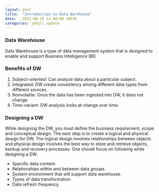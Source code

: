 ```yaml
---
layout: post
title:  "Introduction to Data Warehouse"
date:   2021-08-15 11:40:00 +0530
categories: jekyll update
---
```


### Data Warehouse
 
 Data Warehouse is a type of data management system that is designed to enable and support Business Intelligence [BI].

### Benefits of DW
 1. Subject-oriented: Can analyze data about a particular subject.
 2. Integrated: DW create consistency among different data types from different sources.
 3. Nonvolatile: Once the data has been ingested into DW, it does not change.
 4. Time-variant: DW analysis looks at change over time.


### Designing a DW 
While designing the DW, you must define the business requirement, scope and conceptual design. The next step is to create a logical and physical design for DW. The logical design involves relationships between objects and physical design involves the best way to store and retrieve objects, backup and recovery processes. One should focus on following while designing a DW.
- Specific data content.
- Relationships within and between data groups.
- System environment that will support data warehouse.
- Types of data transformation.
- Data refresh frequency.